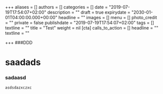 +++
aliases = []
authors = []
categories = []
date = "2019-07-19T17:54:07+02:00"
description = ""
draft = true
expirydate = "2030-01-01T04:00:00.000+00:00"
headline = ""
images = []
menu = []
photo_credit = ""
private = false
publishdate = "2019-07-19T17:54:07+02:00"
tags = []
textline = ""
title = "Test"
weight = nil
[cta]
calls_to_action = []
headline = ""
textline = ""

+++
\###DDD

# saadads

### sadaasd

    asdsdazxczxc